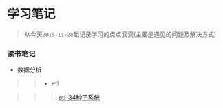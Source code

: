 # 学习笔记
> 从今天`2015-11-28`起记录学习的点点滴滴(主要是遇见的问题及解决方式)
### 读书笔记
* 数据分析

>> * etl

>>> [etl-34种子系统](/readiing-note/data-analysis/etl/利用PDI构建ETL系统.md)

